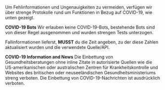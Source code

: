 Um Fehlinformationen und Ungenauigkeiten zu vermeiden, verfügen wir über strenge Protokolle rund um Funktionen in Bezug auf COVID-19, wie unten gezeigt.

**COVID-19 Bots** Wir erlauben keine COVID-19-Bots, bestehende Bots sind von dieser Regel ausgenommen und wurden strengen Tests unterzogen.

Fallinformationen lieferst, ****MUSST**** du die Zeit angeben, zu der diese Zahlen aktualisiert wurden und die verwendete Quelle/API.

**COVID-19 Information and News** Die Einbettung von Gesundheitsberatungen ohne inline Zitate in autorisierte Quellen wie die US-amerikanischen oder australischen Zentren für Krankheitskontrolle und Websites des britischen oder neuseeländischen Gesundheitsministeriums streng verboten.
Die Einbettung von COVID-19-Nachrichten ist ausdrücklich verboten.